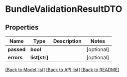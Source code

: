 # BundleValidationResultDTO

## Properties
Name | Type | Description | Notes
------------ | ------------- | ------------- | -------------
**passed** | **bool** |  | [optional] 
**errors** | **list[str]** |  | [optional] 

[[Back to Model list]](../README.md#documentation-for-models) [[Back to API list]](../README.md#documentation-for-api-endpoints) [[Back to README]](../README.md)


